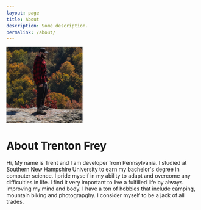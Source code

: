```yaml
---
layout: page
title: About
description: Some description.
permalink: /about/
---
```


<img class="img-rounded" src="/assets/img/uploads/profile.png" alt="Trent" width="200">










# About Trenton Frey

Hi, My name is Trent and I am developer from Pennsylvania. I studied at Southern New Hampshire University to earn my bachelor's degree in computer science. I pride myself in my ability to adapt and overcome any difficulties in life. I find it very important to live a fulfilled life by always improving my mind and body. I have a ton of hobbies that include camping, mountain biking and photograpghy. I consider myself to be a jack of all trades. 
